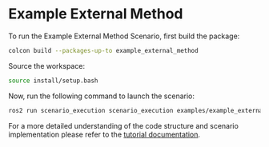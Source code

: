 # Example External Method

To run the Example External Method Scenario, first build the package:

```bash
colcon build --packages-up-to example_external_method
```

Source the workspace:

```bash
source install/setup.bash
```

Now, run the following command to launch the scenario:

```bash
ros2 run scenario_execution scenario_execution examples/example_external_method/scenarios/example_external_method.osc
```

For a more detailed understanding of the code structure and scenario implementation please refer to the [tutorial documentation](https://cps-test-lab.github.io/scenario-execution/tutorials.html).

